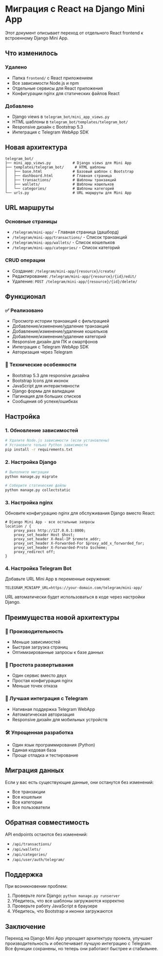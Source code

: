 # Миграция с React на Django Mini App

Этот документ описывает переход от отдельного React frontend к встроенному Django Mini App.

## Что изменилось

### Удалено
- Папка `frontend/` с React приложением
- Все зависимости Node.js и npm
- Отдельные сервисы для React приложения
- Конфигурации nginx для статических файлов React

### Добавлено
- Django views в `telegram_bot/mini_app_views.py`
- HTML шаблоны в `telegram_bot/templates/telegram_bot/`
- Responsive дизайн с Bootstrap 5.3
- Интеграция с Telegram WebApp SDK

## Новая архитектура

```
telegram_bot/
├── mini_app_views.py          # Django views для Mini App
├── templates/telegram_bot/     # HTML шаблоны
│   ├── base.html              # Базовый шаблон с Bootstrap
│   ├── dashboard.html         # Главная страница
│   ├── transactions/          # Шаблоны транзакций
│   ├── wallets/               # Шаблоны кошельков
│   └── categories/            # Шаблоны категорий
└── urls.py                    # URL маршруты для Mini App
```

## URL маршруты

### Основные страницы
- `/telegram/mini-app/` - Главная страница (дашборд)
- `/telegram/mini-app/transactions/` - Список транзакций
- `/telegram/mini-app/wallets/` - Список кошельков
- `/telegram/mini-app/categories/` - Список категорий

### CRUD операции
- Создание: `/telegram/mini-app/{resource}/create/`
- Редактирование: `/telegram/mini-app/{resource}/{id}/edit/`
- Удаление: `POST /telegram/mini-app/{resource}/{id}/delete/`

## Функционал

### ✅ Реализовано
- Просмотр истории транзакций с фильтрацией
- Добавление/изменение/удаление транзакций
- Добавление/изменение/удаление кошельков
- Добавление/изменение/удаление категорий
- Responsive дизайн для ПК и смартфонов
- Интеграция с Telegram WebApp SDK
- Авторизация через Telegram

### 🔧 Технические особенности
- Bootstrap 5.3 для responsive дизайна
- Bootstrap Icons для иконок
- JavaScript для интерактивности
- Django формы для валидации
- Пагинация для больших списков
- Сообщения об успехе/ошибках

## Настройка

### 1. Обновление зависимостей
```bash
# Удалите Node.js зависимости (если установлены)
# Установите только Python зависимости
pip install -r requirements.txt
```

### 2. Настройка Django
```bash
# Выполните миграции
python manage.py migrate

# Соберите статические файлы
python manage.py collectstatic
```

### 3. Настройка nginx
Обновите конфигурацию nginx для обслуживания Django вместо React:
```nginx
# Django Mini App - все остальные запросы
location / {
    proxy_pass http://127.0.0.1:8000;
    proxy_set_header Host $host;
    proxy_set_header X-Real-IP $remote_addr;
    proxy_set_header X-Forwarded-For $proxy_add_x_forwarded_for;
    proxy_set_header X-Forwarded-Proto $scheme;
    proxy_redirect off;
}
```

### 4. Настройка Telegram Bot
Добавьте URL Mini App в переменные окружения:
```env
TELEGRAM_MINIAPP_URL=https://your-domain.com/telegram/mini-app/
```

URL автоматически будет использоваться в коде через настройки Django.

## Преимущества новой архитектуры

### 🚀 Производительность
- Меньше зависимостей
- Быстрая загрузка страниц
- Оптимизированные запросы к базе данных

### 🔧 Простота развертывания
- Один сервис вместо двух
- Простая конфигурация nginx
- Меньше точек отказа

### 📱 Лучшая интеграция с Telegram
- Нативная поддержка Telegram WebApp
- Автоматическая авторизация
- Responsive дизайн для мобильных устройств

### 🛠️ Упрощенная разработка
- Один язык программирования (Python)
- Единая кодовая база
- Проще отладка и тестирование

## Миграция данных

Если у вас есть существующие данные, они останутся без изменений:
- Все транзакции
- Все кошельки
- Все категории
- Все пользователи

## Обратная совместимость

API endpoints остаются без изменений:
- `/api/transactions/`
- `/api/wallets/`
- `/api/categories/`
- `/api/user/auth/telegram/`

## Поддержка

При возникновении проблем:
1. Проверьте логи Django: `python manage.py runserver`
2. Убедитесь, что все шаблоны загружаются корректно
3. Проверьте работу JavaScript в браузере
4. Убедитесь, что Bootstrap и иконки загружаются

## Заключение

Переход на Django Mini App упрощает архитектуру проекта, улучшает производительность и обеспечивает лучшую интеграцию с Telegram. Все функции сохранены, но теперь они работают быстрее и стабильнее.
